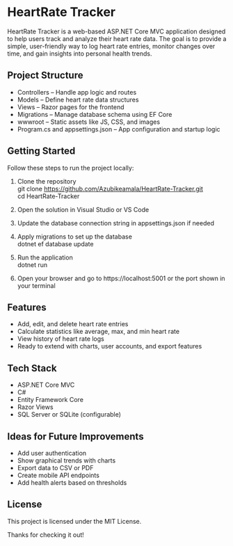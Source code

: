 #  HeartRate Tracker

HeartRate Tracker is a web-based ASP.NET Core MVC application designed to help users track and analyze their heart rate data. The goal is to provide a simple, user-friendly way to log heart rate entries, monitor changes over time, and gain insights into personal health trends.

## Project Structure

- Controllers – Handle app logic and routes
- Models – Define heart rate data structures
- Views – Razor pages for the frontend
- Migrations – Manage database schema using EF Core
- wwwroot – Static assets like JS, CSS, and images
- Program.cs and appsettings.json – App configuration and startup logic

## Getting Started

Follow these steps to run the project locally:

1. Clone the repository  
   git clone https://github.com/Azubikeamala/HeartRate-Tracker.git  
   cd HeartRate-Tracker

2. Open the solution in Visual Studio or VS Code

3. Update the database connection string in appsettings.json if needed

4. Apply migrations to set up the database  
   dotnet ef database update

5. Run the application  
   dotnet run

6. Open your browser and go to https://localhost:5001 or the port shown in your terminal

## Features

- Add, edit, and delete heart rate entries
- Calculate statistics like average, max, and min heart rate
- View history of heart rate logs
- Ready to extend with charts, user accounts, and export features

## Tech Stack

- ASP.NET Core MVC  
- C#  
- Entity Framework Core  
- Razor Views  
- SQL Server or SQLite (configurable)

## Ideas for Future Improvements

- Add user authentication  
- Show graphical trends with charts  
- Export data to CSV or PDF  
- Create mobile API endpoints  
- Add health alerts based on thresholds

## License

This project is licensed under the MIT License.

Thanks for checking it out!
